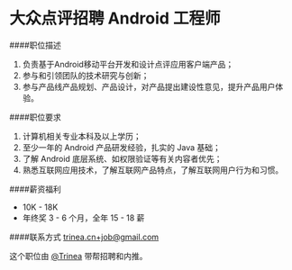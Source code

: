 大众点评招聘 Android 工程师
========== 

####职位描述
1. 负责基于Android移动平台开发和设计点评应用客户端产品；
2. 参与和引领团队的技术研究与创新；
3. 参与产品线产品规划、产品设计，对产品提出建设性意见，提升产品用户体验。

####职位要求 
1. 计算机相关专业本科及以上学历；
2. 至少一年的 Android 产品研发经验，扎实的 Java 基础； 
3. 了解 Android 底层系统、如权限验证等有关内容者优先；
4. 熟悉互联网应用技术，了解互联网产品特点，了解互联网用户行为和习惯。

####薪资福利
- 10K - 18K 
- 年终奖 3 - 6 个月，全年 15 - 18 薪

####联系方式
[trinea.cn+job@gmail.com](mailto:trinea.cn+job@gmail.com)  

这个职位由 [@Trinea](https://github.com/trinea) 带帮招聘和内推。  
